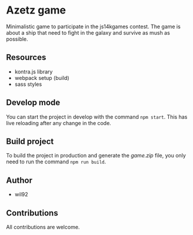 # Azetz game

Minimalistic game to participate in the js14kgames contest.
The game is about a ship that need to fight in the galaxy and survive as mush as possible. 

## Resources

- kontra.js library
- webpack setup (build)
- sass styles

## Develop mode

You can start the project in develop with the command `npm start`. This has live reloading after any change in the code.

## Build project

To build the project in production and generate the *game.zip* file, you only need to run the command `npm run build`.

## Author

- wil92

## Contributions

All contributions are welcome.
